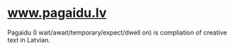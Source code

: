 # www.pagaidu.lv
Pagaidu (I wait/await/temporary/expect/dwell on) is compliation of creative text in Latvian. 

